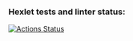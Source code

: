 ### Hexlet tests and linter status:
[![Actions Status](https://github.com/Shamilist/frontend-project-12/workflows/hexlet-check/badge.svg)](https://github.com/Shamilist/frontend-project-12/actions)